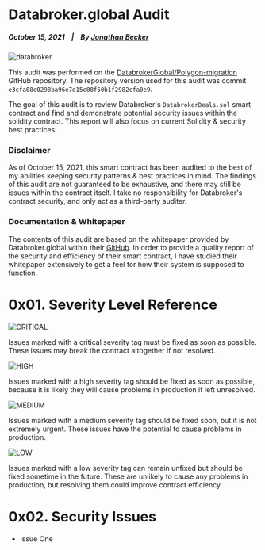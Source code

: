 # Databroker.global Audit

  ##### October 15, 2021&nbsp;&nbsp;&nbsp;&nbsp;|&nbsp;&nbsp;&nbsp;&nbsp;By [Jonathan Becker](https://jbecker.dev)
  
  ![databroker](https://www.databroker.global/images/Databroker_social-share.jpg?fw)

  This audit was performed on the [DatabrokerGlobal/Polygon-migration](https://github.com/databrokerglobal/Polygon-migration/tree/e3cfa08c0298ba96e7d15c08f50b1f2982cfa0e9) GitHub repository. The repository version used for this audit was commit ``e3cfa08c0298ba96e7d15c08f50b1f2982cfa0e9``.

  The goal of this audit is to review Databroker's ``DatabrokerDeals.sol`` smart contract and find and demonstrate potential security issues within the solidity contract. This report will also focus on current Solidity & security best practices.

### Disclaimer

  As of October 15, 2021, this smart contract has been audited to the best of my abilities keeping security patterns & best practices in mind. The findings of this audit are not guaranteed to be exhaustive, and there may still be issues within the contract itself. I take no responsibility for Databroker's contract security, and only act as a third-party auditer.

### Documentation & Whitepaper

  The contents of this audit are based on the whitepaper provided by Databroker.global within their [GitHub](https://github.com/databrokerglobal/Polygon-migration/issues/1). In order to provide a quality report of the security and efficiency of their smart contract, I have studied their whitepaper extensively to get a feel for how their system is supposed to function.

# 0x01. Severity Level Reference

  ![CRITICAL](https://docs.google.com/drawings/u/1/d/s2A5dPyYYIXwJ5wiEwp8ZnA/image?w=90&h=25&rev=1&drawingRevisionAccessToken=7H_rczXZngANng&ac=1&parent=1saSVpT2Ixd58q-DZlTtzfkNizuTTE4yVoGuWz_AatZM)

  Issues marked with a critical severity tag must be fixed as soon as possible. These issues may break the contract altogether if not resolved.

  ![HIGH](https://docs.google.com/drawings/u/1/d/srm9H82jO6eLz-fpDkkQ0cQ/image?w=89&h=25&rev=1&drawingRevisionAccessToken=yfeRMAXlt_upVA&ac=1&parent=1saSVpT2Ixd58q-DZlTtzfkNizuTTE4yVoGuWz_AatZM)

  Issues marked with a high severity tag should be fixed as soon as possible, because it is likely they will cause problems in production if left unresolved.
  
  ![MEDIUM](https://docs.google.com/drawings/u/1/d/sEmSjs6cE220FaTcacbrXDw/image?w=90&h=25&rev=1&drawingRevisionAccessToken=RkVJ-7o2vH0yWw&ac=1&parent=1saSVpT2Ixd58q-DZlTtzfkNizuTTE4yVoGuWz_AatZM)

  Issues marked with a medium severity tag should be fixed soon, but it is not extremely urgent. These issues have the potential to cause problems in production.

  ![LOW](https://docs.google.com/drawings/u/1/d/s0QKztd2tlTd_k8qM4aEjcQ/image?w=90&h=25&rev=1&drawingRevisionAccessToken=f3JNpSAGakWFtw&ac=1&parent=1saSVpT2Ixd58q-DZlTtzfkNizuTTE4yVoGuWz_AatZM)

  Issues marked with a low severity tag can remain unfixed but should be fixed sometime in the future. These are unlikely to cause any problems in production, but resolving them could improve contract efficiency.
  

# 0x02. Security Issues

  * Issue One